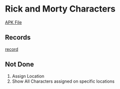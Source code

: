 # Rick and Morty Characters

[APK File](https://github.com/novianr90/rick-and-morty-characters/blob/master/app/apks/app-debug.apk)

## Records

[record](https://github.com/novianr90/rick-and-morty-characters/assets/90640041/454905e4-98d2-4ff9-816e-4775f639044d)

## Not Done
1. Assign Location
2. Show All Characters assigned on specific locations

